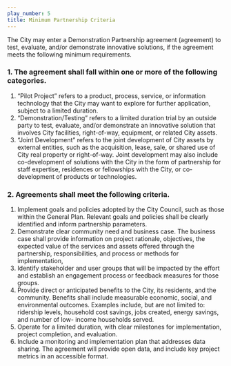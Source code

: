 ```yaml
---
play_number: 5
title: Minimum Partnership Criteria 
---
```


The City may enter a Demonstration Partnership agreement (agreement) to test, evaluate, and/or demonstrate innovative solutions, if the agreement meets the following minimum requirements.

### 1. The agreement shall fall within one or more of the following categories.

1. “Pilot Project” refers to a product, process, service, or information technology that the City may want to explore for further application, subject to a limited duration.
2. “Demonstration/Testing” refers to a limited duration trial by an outside party to test, evaluate, and/or demonstrate an innovative solution that involves City facilities, right-of-way, equipment, or related City assets.
3. “Joint Development” refers to the joint development of City assets by external entities, such as the acquisition, lease, sale, or shared use of City real property or right-of-way. Joint development may also include co-development of solutions with the City in the form of partnership for staff expertise, residences or fellowships with the City, or co-development of products or technologies.

### 2. Agreements shall meet the following criteria.

1. Implement goals and policies adopted by the City Council, such as those within the General Plan. Relevant goals and policies shall be clearly identified and inform partnership parameters.
2. Demonstrate clear community need and business case. The business case shall provide information on project rationale, objectives, the expected value of the services and assets offered through the partnership, responsibilities, and process or methods for implementation,
3. Identify stakeholder and user groups that will be impacted by the effort and establish an engagement process or feedback measures for those groups.
4. Provide direct or anticipated benefits to the City, its residents, and the community. Benefits shall include measurable economic, social, and environmental outcomes. Examples include, but are not limited to: ridership levels, household cost savings, jobs created, energy savings, and number of low- income households served.
5. Operate for a limited duration, with clear milestones for implementation, project completion, and evaluation.
6. Include a monitoring and implementation plan that addresses data sharing. The agreement will provide open data, and include key project metrics in an accessible format.
